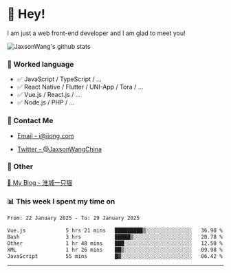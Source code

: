 # 👋 Hey!

I am just a web front-end developer and I am glad to meet you!

![JaxsonWang's github stats](https://github-readme-stats.vercel.app/api?username=JaxsonWang&&show_icons=true&&title_color=1abc9c&&icon_color=1abc9c)


### 📝 Worked language

- ✅ JavaScript / TypeScript / ...
- ✅ React Native / Flutter / UNI-App / Tora / ...
- ✅ Vue.js / React.js / ...
- ✅ Node.js / PHP / ...

### 📮 Contact Me

- [Email - i@iiong.com](mailto:i@iiong.com)

- [Twitter - @JaxsonWangChina](https://twitter.com/JaxsonWangChina)

### 🤪 Other

[📌 My Blog - 淮城一只猫](https://iiong.com)

### 📊 This week I spent my time on

<!--START_SECTION:waka-->

```txt
From: 22 January 2025 - To: 29 January 2025

Vue.js             5 hrs 21 mins   █████████▒░░░░░░░░░░░░░░░   36.90 %
Bash               3 hrs           █████▒░░░░░░░░░░░░░░░░░░░   20.78 %
Other              1 hr 48 mins    ███░░░░░░░░░░░░░░░░░░░░░░   12.50 %
XML                1 hr 26 mins    ██▒░░░░░░░░░░░░░░░░░░░░░░   09.98 %
JavaScript         55 mins         █▓░░░░░░░░░░░░░░░░░░░░░░░   06.42 %
```

<!--END_SECTION:waka-->

---
